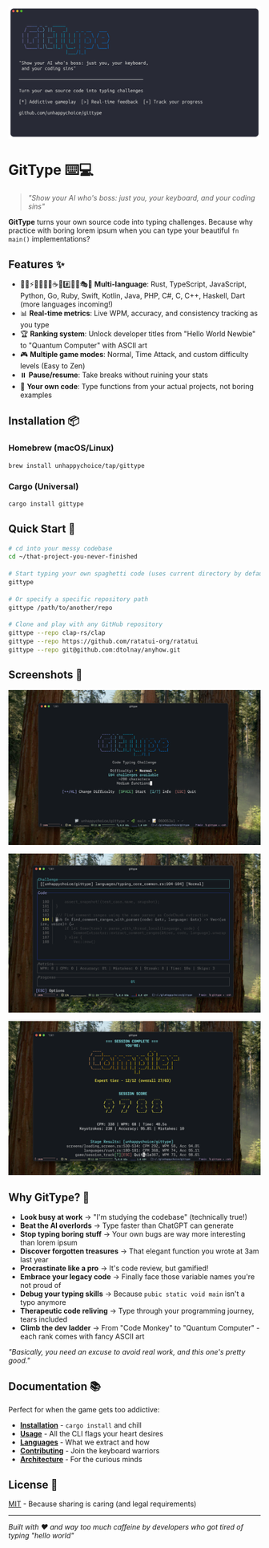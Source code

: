 ![GitType Banner](docs/images/gittype-banner.png)

# GitType ⌨️💻

> *"Show your AI who's boss: just you, your keyboard, and your coding sins"*

**GitType** turns your own source code into typing challenges. Because why practice with boring lorem ipsum when you can type your beautiful `fn main()` implementations?

## Features ✨

- 🦀🐍⚡🐹💎🍎🎯☕🐘#️⃣🔧➕🎭🎯 **Multi-language**: Rust, TypeScript, JavaScript, Python, Go, Ruby, Swift, Kotlin, Java, PHP, C#, C, C++, Haskell, Dart (more languages incoming!)  
- 📊 **Real-time metrics**: Live WPM, accuracy, and consistency tracking as you type
- 🏆 **Ranking system**: Unlock developer titles from "Hello World Newbie" to "Quantum Computer" with ASCII art
- 🎮 **Multiple game modes**: Normal, Time Attack, and custom difficulty levels (Easy to Zen)
- ⏸️ **Pause/resume**: Take breaks without ruining your stats
- 🎯 **Your own code**: Type functions from your actual projects, not boring examples

## Installation 📦

### Homebrew (macOS/Linux)
```bash
brew install unhappychoice/tap/gittype
```

### Cargo (Universal)
```bash
cargo install gittype
```

## Quick Start 🚀

```bash
# cd into your messy codebase
cd ~/that-project-you-never-finished

# Start typing your own spaghetti code (uses current directory by default)
gittype

# Or specify a specific repository path
gittype /path/to/another/repo

# Clone and play with any GitHub repository
gittype --repo clap-rs/clap
gittype --repo https://github.com/ratatui-org/ratatui
gittype --repo git@github.com:dtolnay/anyhow.git
```

## Screenshots 📸

![GitType Title Screen](docs/images/title.png)

![GitType Gaming](docs/images/gaming.png)

![GitType Result](docs/images/result.png)

## Why GitType? 🤔

- **Look busy at work** → "I'm studying the codebase" (technically true!)
- **Beat the AI overlords** → Type faster than ChatGPT can generate
- **Stop typing boring stuff** → Your own bugs are way more interesting than lorem ipsum
- **Discover forgotten treasures** → That elegant function you wrote at 3am last year
- **Procrastinate like a pro** → It's code review, but gamified!
- **Embrace your legacy code** → Finally face those variable names you're not proud of
- **Debug your typing skills** → Because `pubic static void main` isn't a typo anymore
- **Therapeutic code reliving** → Type through your programming journey, tears included
- **Climb the dev ladder** → From "Code Monkey" to "Quantum Computer" - each rank comes with fancy ASCII art

*"Basically, you need an excuse to avoid real work, and this one's pretty good."*

## Documentation 📚

Perfect for when the game gets too addictive:

- **[Installation](docs/installation.md)** - `cargo install` and chill
- **[Usage](docs/usage.md)** - All the CLI flags your heart desires  
- **[Languages](docs/supported-languages.md)** - What we extract and how
- **[Contributing](docs/CONTRIBUTING.md)** - Join the keyboard warriors
- **[Architecture](docs/ARCHITECTURE.md)** - For the curious minds

## License 📄

[MIT](LICENSE) - Because sharing is caring (and legal requirements)

---

*Built with ❤️ and way too much caffeine by developers who got tired of typing "hello world"*
